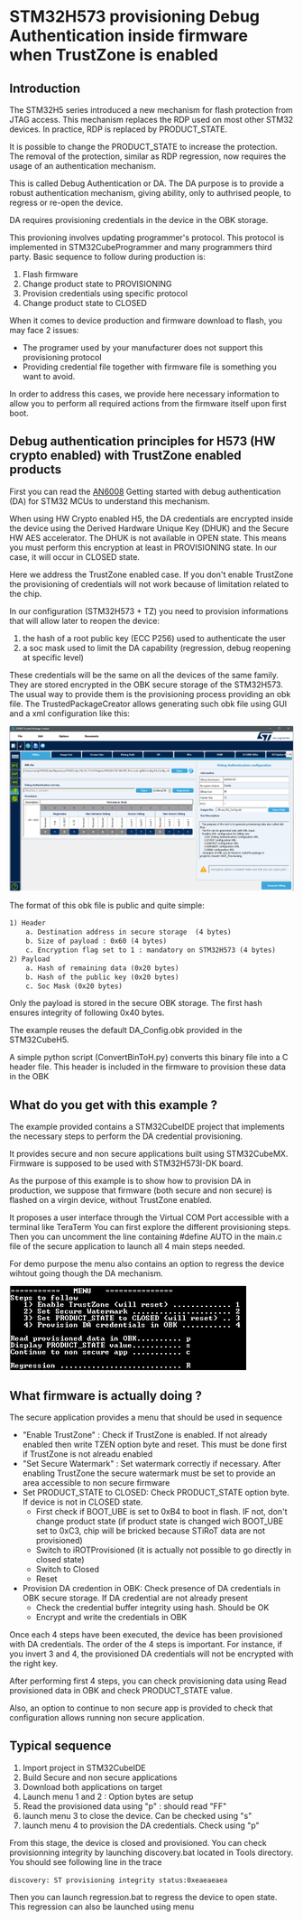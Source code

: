 
# STM32H573 provisioning Debug Authentication inside firmware when TrustZone is enabled

## Introduction
The STM32H5 series introduced a new mechanism for flash protection from JTAG access. This mechanism replaces the RDP used on most other STM32 devices.
In practice, RDP is replaced by PRODUCT_STATE.

It is possible to change the  PRODUCT_STATE to increase the protection.
The removal of the protection, similar as RDP regression, now requires the usage of an authentication mechanism.

This is called Debug Authentication or DA.
The DA purpose is to provide a robust authentication mechanism, giving ability, only to authrised people, to regress or re-open the device.

DA requires provisioning credentials in the device in the OBK storage.

This provioning involves updating programmer's protocol. This protocol is implemented in STM32CubeProgrammer and many programmers third party.
Basic sequence to follow during production is:
1) Flash firmware
2) Change product state to PROVISIONING
3) Provision credentials using specific protocol
4) Change product state to CLOSED

When it comes to device production and firmware download to flash, you may face 2 issues:
* The programer used by your manufacturer does not support this provisioning protocol
* Providing credential file together with firmware file is something you want to avoid.

In order to address this cases, we provide here necessary information to allow you to perform all required actions from the firmware itself upon first boot.


## Debug authentication principles for H573 (HW crypto enabled) with TrustZone enabled products

First you can read the [AN6008](https://www.st.com/resource/en/application_note/an6008-getting-started-with-debug-authentication-da-for-stm32h5-mcus-stmicroelectronics.pdf) Getting started with debug authentication (DA) for STM32 MCUs to understand this mechanism.


When using HW Crypto enabled H5, the DA credentials are encrypted inside the device using the Derived Hardware Unique Key (DHUK) and the Secure HW AES accelerator.
The DHUK is not available in OPEN state. This means you must perform this encryption at least in PROVISIONING state. In our case, it will occur in CLOSED state.

Here we address the TrustZone enabled case.
If you don't enable TrustZone the provisioning of credentials will not work because of limitation related to the chip.

In our configuration (STM32H573 + TZ) you need to provision informations that will allow later to reopen the device:
1) the hash of a root public key (ECC P256) used to authenticate the user
2) a soc mask used to limit the DA capability (regression, debug reopening at specific level)

These credentials will be the same on all the devices of the same family.
They are stored encrypted in the OBK secure storage of the STM32H573.
The usual way to provide them is the provisioning process providing an obk file.
The TrustedPackageCreator allows generating such obk file using GUI and a xml configuration like this:

![DA Credentials setup](img/DA_Credentials_Setup.png )

The format of this obk file is public and quite simple:

    1) Header
        a. Destination address in secure storage  (4 bytes)
        b. Size of payload : 0x60 (4 bytes)
        c. Encryption flag set to 1 : mandatory on STM32H573 (4 bytes)
    2) Payload
        a. Hash of remaining data (0x20 bytes)
        b. Hash of the public key (0x20 bytes)
        c. Soc Mask (0x20 bytes)

Only the payload is stored in the secure OBK storage. The first hash ensures integrity of following 0x40 bytes.

The example reuses the default DA_Config.obk provided in the STM32CubeH5.

A simple python script (ConvertBinToH.py) converts this binary file into a C header file.
This header is included in the firmware to provision these data in the OBK

## What do you get with this example ?

The example provided contains a STM32CubeIDE project that implements the necessary steps to perform the DA credential provisioning.

It provides secure and non secure applications built using STM32CubeMX.
Firmware is supposed to be used with STM32H573I-DK board.

As the purpose of this example is to show how to provision DA in production, we suppose that firmware (both secure and non secure) is flashed on a virgin device, without TrustZone enabled.

It proposes a user interface through the Virtual COM Port accessible with a terminal like TeraTerm
You can first explore the different provisioning steps.
Then you can uncomment the line containing #define AUTO in the main.c file of the secure application to launch all 4 main steps needed.

For demo purpose the menu also contains an option to regress the device wihtout going though the DA mechanism.

![Menu](img/Menu.png)



## What firmware is actually doing ? 

The secure application provides a menu that should be used in sequence

* "Enable TrustZone" : Check if TrustZone is enabled. If not already enabled then write TZEN option byte and reset. This must be done first if TrustZone is not alreadu enabled
* "Set Secure Watermark" : Set watermark correctly if necessary. After enabling TrustZone the secure watermark must be set to provide an area accessible to non secure firmware
* Set PRODUCT_STATE to CLOSED: Check PRODUCT_STATE option byte. If device is not in CLOSED state.
    * First check if BOOT_UBE is set to 0xB4 to boot in flash. IF not, don't change product state (if product state is changed wich BOOT_UBE set to 0xC3, chip will be bricked because STiRoT data are not provisioned)
    * Switch to iROTProvisioned (it is actually not possible to go directly in closed state)
    * Switch to Closed
    * Reset
* Provision DA credention in OBK: Check presence of DA credentials in OBK secure storage. If DA credential are not already present
    * Check the credential buffer integrity using hash. Should be OK
    * Encrypt and write the credentials in OBK

Once each 4 steps have been executed, the device has been provisioned with DA credentials.
The order of the 4 steps is important. For instance, if you invert 3 and 4, the provisioned DA credentials will not be encrypted with the right key.

After performing first 4 steps, you can check provisioning data using Read provisioned data in OBK and check PRODUCT_STATE value.

Also, an option to continue to non secure app is provided to check that configuration allows running non secure application.

## Typical sequence

1) Import project in STM32CubeIDE
2) Build Secure and non secure applications
3) Download both applications on target
4) Launch menu 1 and 2 : Option bytes are setup
5) Read the provisioned data using "p" : should read "FF"
6) launch menu 3 to close the device. Can be checked using "s"
7) launch menu 4 to provision the DA credentials. Check using "p"

From this stage, the device is closed and provisioned.
You can check provisionning integrity by launching discovery.bat located in Tools directory. You should see following line in the trace

`discovery: ST provisioning integrity status:0xeaeaeaea`

Then you can launch regression.bat to regress the device to open state.
This regression can also be launched using menu

